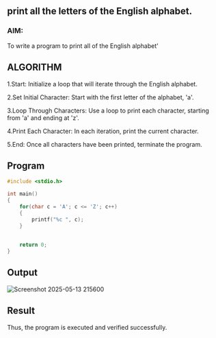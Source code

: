 ## print all the letters of the English alphabet.

### AIM:
To write a program to print all of the English alphabet'

## ALGORITHM
1.Start: Initialize a loop that will iterate through the English alphabet.

2.Set Initial Character: Start with the first letter of the alphabet, 'a'.

3.Loop Through Characters: Use a loop to print each character, starting from 'a' and ending at 'z'.

4.Print Each Character: In each iteration, print the current character.

5.End: Once all characters have been printed, terminate the program.

## Program
```c
#include <stdio.h>

int main() 
{
    for(char c = 'A'; c <= 'Z'; c++) 
    {
        printf("%c ", c);
    }
    
    
    return 0;
}
```
## Output

![Screenshot 2025-05-13 215600](https://github.com/user-attachments/assets/68743ba3-5223-48e1-9943-3a3374c5b836)
## Result
Thus, the program is executed and verified successfully.
